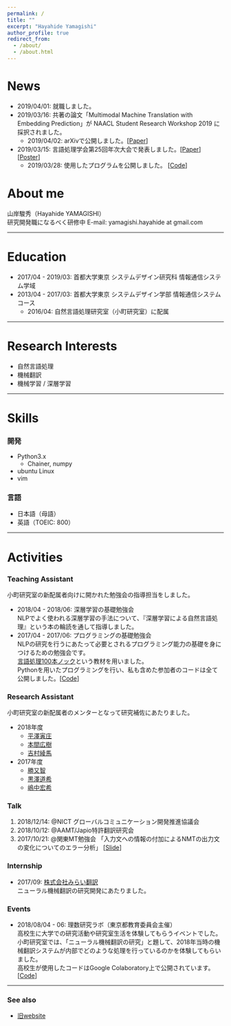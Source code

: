 ```yaml
---
permalink: /
title: ""
excerpt: "Hayahide Yamagishi"
author_profile: true
redirect_from: 
  - /about/
  - /about.html
---
```


# News  
- 2019/04/01: 就職しました。  
- 2019/03/16: 共著の論文「Multimodal Machine Translation with Embedding Prediction」が NAACL Student Research Workshop 2019 に採択されました。
  - 2019/04/02: arXivで公開しました。[[Paper](https://arxiv.org/abs/1904.00639)]
- 2019/03/15: 言語処理学会第25回年次大会で発表しました。[[Paper](http://www.anlp.jp/proceedings/annual_meeting/2019/pdf_dir/P1-23.pdf)] [[Poster](https://hargon24.github.io/document/nlp2019_poster.pdf)] 
  - 2019/03/28: 使用したプログラムを公開しました。 [[Code](https://github.com/hargon24/Context_aware_NMT)]


# About me
山岸駿秀（Hayahide YAMAGISHI）  
研究開発職になるべく研修中
E-mail: yamagishi.hayahide at gmail.com

---

# Education
- 2017/04 - 2019/03: 首都大学東京 システムデザイン研究科 情報通信システム学域
- 2013/04 - 2017/03: 首都大学東京 システムデザイン学部 情報通信システムコース
  - 2016/04: 自然言語処理研究室（小町研究室）に配属

---

# Research Interests
- 自然言語処理
- 機械翻訳
- 機械学習 / 深層学習

---

# Skills
### 開発
- Python3.x
  - Chainer, numpy
- ubuntu Linux
- vim 
  
### 言語
- 日本語（母語）
- 英語（TOEIC: 800）

---

# Activities
### Teaching Assistant
小町研究室の新配属者向けに開かれた勉強会の指導担当をしました。
- 2018/04 - 2018/06: 深層学習の基礎勉強会  
  NLPでよく使われる深層学習の手法について、『深層学習による自然言語処理』という本の輪読を通して指導しました。
- 2017/04 - 2017/06: プログラミングの基礎勉強会  
  NLPの研究を行うにあたって必要とされるプログラミング能力の基礎を身につけるための勉強会です。  
  [言語処理100本ノック](http://www.cl.ecei.tohoku.ac.jp/nlp100/)という教材を用いました。  
  Pythonを用いたプログラミングを行い、私も含めた参加者のコードは全て公開しました。[[Code](https://github.com/tmu-nlp/100knock2017)]  

### Research Assistant  
小町研究室の新配属者のメンターとなって研究補佐にあたりました。
- 2018年度
  - [平澤寅庄](http://cl.sd.tmu.ac.jp/~tosho/)
  - [本間広樹](http://cl.sd.tmu.ac.jp/~homma/)
  - [吉村綾馬](https://kokeman.github.io/)
- 2017年度
  - [勝又智](http://cl.sd.tmu.ac.jp/~katsumata/)
  - [黒澤道希](http://cl.sd.tmu.ac.jp/~kurosawa)
  - [嶋中宏希](http://cl.sd.tmu.ac.jp/~shimanaka/)

### Talk
1. 2018/12/14: @NICT グローバルコミュニケーション開発推進協議会
2. 2018/10/12: @AAMT/Japio特許翻訳研究会
3. 2017/10/21: @関東MT勉強会 「入力文への情報の付加によるNMTの出力文の変化についてのエラー分析」 [[Slide](https://www.slideshare.net/HayahideYamagishi/nmt-81003593)]

### Internship
- 2017/09: [株式会社みらい翻訳](https://miraitranslate.com/)  
  ニューラル機械翻訳の研究開発にあたりました。

### Events
- 2018/08/04 - 06: 理数研究ラボ（東京都教育委員会主催）  
  高校生に大学での研究活動や研究室生活を体験してもらうイベントでした。  
  小町研究室では、「ニューラル機械翻訳の研究」と題して、2018年当時の機械翻訳システムが内部でどのような処理を行っているのかを体験してもらいました。  
  高校生が使用したコードはGoogle Colaboratory上で公開されています。[[Code](https://goo.gl/KmQFLM)]

---

### See also
- [旧website](https://cl.sd.tmu.ac.jp/~yamagishi/)
